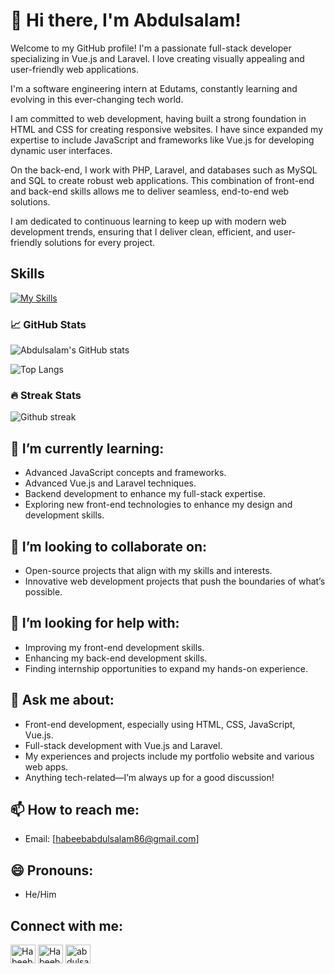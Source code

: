 # 👋 Hi there, I'm Abdulsalam! 
Welcome to my GitHub profile! I'm a passionate full-stack developer specializing in Vue.js and Laravel. I love creating visually appealing and user-friendly web applications.

I'm a software engineering intern at Edutams, constantly learning and evolving in this ever-changing tech world.

I am committed to web development, having built a strong foundation in HTML and CSS for creating responsive websites. I have since expanded my expertise to include JavaScript and frameworks like Vue.js for developing dynamic user interfaces.

On the back-end, I work with PHP, Laravel, and databases such as MySQL and SQL to create robust web applications. This combination of front-end and back-end skills allows me to deliver seamless, end-to-end web solutions.

I am dedicated to continuous learning to keep up with modern web development trends, ensuring that I deliver clean, efficient, and user-friendly solutions for every project.

## Skills
[![My Skills](https://skillicons.dev/icons?i=js,html,css,bootstrap,vue,php,laravel,stackoverflow,vite,postman,vscode,linkedin,git,github,figma&theme=dark)](https://skillicons.dev)

### 📈 GitHub Stats
![Abdulsalam's GitHub stats](https://github-readme-stats.vercel.app/api?username=SgtSlaughter1&show_icons=true&locale=en&count_private=true&theme=algolia)

![Top Langs](https://github-readme-stats.vercel.app/api/top-langs/?username=SgtSlaughter1&show_icons=true&locale=en&count_private=true&theme=algolia&layout=compact)

### 🔥 Streak Stats
![Github streak](https://github-readme-streak-stats.herokuapp.com/?user=SgtSlaughter1&theme=algolia)

## 🌱 I’m currently learning:
- Advanced JavaScript concepts and frameworks.
- Advanced Vue.js and Laravel techniques.
- Backend development to enhance my full-stack expertise.
- Exploring new front-end technologies to enhance my design and development skills.

## 👯 I’m looking to collaborate on:
- Open-source projects that align with my skills and interests.
- Innovative web development projects that push the boundaries of what’s possible.

## 🤔 I’m looking for help with:
- Improving my front-end development skills.
- Enhancing my back-end development skills.
- Finding internship opportunities to expand my hands-on experience.

## 💬 Ask me about:
- Front-end development, especially using HTML, CSS, JavaScript, Vue.js.
- Full-stack development with Vue.js and Laravel.
- My experiences and projects include my portfolio website and various web apps.
- Anything tech-related—I’m always up for a good discussion!

## 📫 How to reach me:
- Email: [habeebabdulsalam86@gmail.com]


## 😄 Pronouns:
- He/Him


## Connect with me:

<p align="left">
  
<a href="https://x.com/HabeebA31942702" target="blank"><img align="center" src="https://raw.githubusercontent.com/rahuldkjain/github-profile-readme-generator/master/src/images/icons/Social/twitter.svg" alt="Habeeb | Twitter" height="30" width="40" /></a>
<a href="https://www.linkedin.com/in/abdulsalam-habeeb-9909592a2" target="blank"><img align="center" src="https://raw.githubusercontent.com/rahuldkjain/github-profile-readme-generator/master/src/images/icons/Social/linked-in-alt.svg" alt="Habeeb-Abdulsalam | LinkedIn" height="30" width="40" /></a>
<a href="https://wa.me/2349076630104" target="blank"><img align="center" src="https://raw.githubusercontent.com/rahuldkjain/github-profile-readme-generator/master/src/images/icons/Social/whatsapp.svg" alt="abdulsalam | Instagram" height="30" width="40" /></a>
</p>
